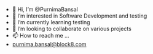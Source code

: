 - 👋 Hi, I’m @PurnimaBansal
- 👀 I’m interested in Software Development and testing
- 🌱 I’m currently learning testing
- 💞️ I’m looking to collaborate on various projects
- 📫 How to reach me ...
-    purnima.bansal@block8.com
<!---
PurnimaBansal/PurnimaBansal is a ✨ special ✨ repository because its `README.md` (this file) appears on your GitHub profile.
You can click the Preview link to take a look at your changes.
--->
